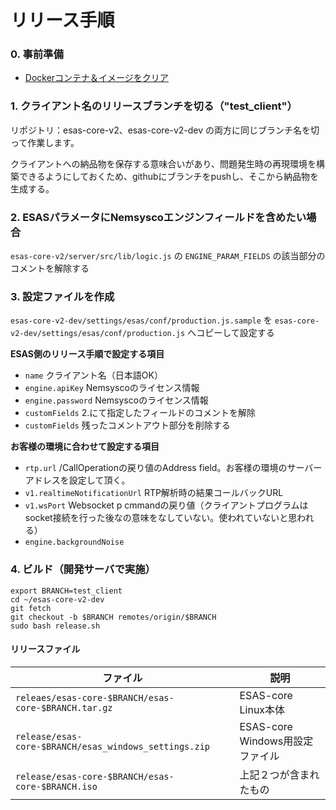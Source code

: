 # リリース手順
### 0. 事前準備

- [Dockerコンテナ＆イメージをクリア](docker.md)

### 1. クライアント名のリリースブランチを切る（"test_client"）
リポジトリ：esas-core-v2、esas-core-v2-dev の両方に同じブランチ名を切って作業します。

クライアントへの納品物を保存する意味合いがあり、問題発生時の再現環境を構築できるようにしておくため、githubにブランチをpushし、そこから納品物を生成する。

### 2. ESASパラメータにNemsyscoエンジンフィールドを含めたい場合

`esas-core-v2/server/src/lib/logic.js` の `ENGINE_PARAM_FIELDS` の該当部分のコメントを解除する

### 3. 設定ファイルを作成

`esas-core-v2-dev/settings/esas/conf/production.js.sample` を `esas-core-v2-dev/settings/esas/conf/production.js` へコピーして設定する

**ESAS側のリリース手順で設定する項目**

- `name` クライアント名（日本語OK）
- `engine.apiKey` Nemsyscoのライセンス情報
- `engine.password` Nemsyscoのライセンス情報
- `customFields` 2.にて指定したフィールドのコメントを解除
- `customFields` 残ったコメントアウト部分を削除する


**お客様の環境に合わせて設定する項目**

- `rtp.url` /CallOperationの戻り値のAddress field。お客様の環境のサーバーアドレスを設定して頂く。
- `v1.realtimeNotificationUrl` RTP解析時の結果コールバックURL
- `v1.wsPort` Websocket p cmmandの戻り値（クライアントプログラムはsocket接続を行った後なの意味をなしていない。使われていないと思われる）
- `engine.backgroundNoise`

### 4. ビルド（開発サーバで実施）

```
export BRANCH=test_client
cd ~/esas-core-v2-dev
git fetch
git checkout -b $BRANCH remotes/origin/$BRANCH
sudo bash release.sh
```

#### リリースファイル
| ファイル | 説明 |
|---|----|
| `releaes/esas-core-$BRANCH/esas-core-$BRANCH.tar.gz` | ESAS-core Linux本体 |
| `release/esas-core-$BRANCH/esas_windows_settings.zip` | ESAS-core Windows用設定ファイル |
| `release/esas-core-$BRANCH/esas-core-$BRANCH.iso` | 上記２つが含まれたもの |
